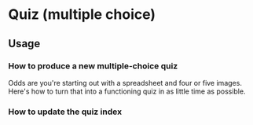 # Quiz (multiple choice)

## Usage

### How to produce a new multiple-choice quiz

Odds are you're starting out with a spreadsheet and four or five images. Here's how to turn that into a functioning quiz in as little time as possible.

### How to update the quiz index
